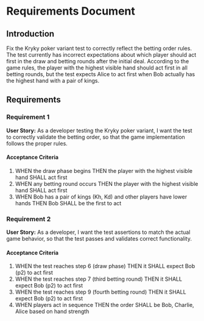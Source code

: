 # Requirements Document

## Introduction

Fix the Kryky poker variant test to correctly reflect the betting order rules. The test currently has incorrect expectations about which player should act first in the draw and betting rounds after the initial deal. According to the game rules, the player with the highest visible hand should act first in all betting rounds, but the test expects Alice to act first when Bob actually has the highest hand with a pair of kings.

## Requirements

### Requirement 1

**User Story:** As a developer testing the Kryky poker variant, I want the test to correctly validate the betting order, so that the game implementation follows the proper rules.

#### Acceptance Criteria

1. WHEN the draw phase begins THEN the player with the highest visible hand SHALL act first
2. WHEN any betting round occurs THEN the player with the highest visible hand SHALL act first
3. WHEN Bob has a pair of kings (Kh, Kd) and other players have lower hands THEN Bob SHALL be the first to act

### Requirement 2

**User Story:** As a developer, I want the test assertions to match the actual game behavior, so that the test passes and validates correct functionality.

#### Acceptance Criteria

1. WHEN the test reaches step 6 (draw phase) THEN it SHALL expect Bob (p2) to act first
2. WHEN the test reaches step 7 (third betting round) THEN it SHALL expect Bob (p2) to act first  
3. WHEN the test reaches step 9 (fourth betting round) THEN it SHALL expect Bob (p2) to act first
4. WHEN players act in sequence THEN the order SHALL be Bob, Charlie, Alice based on hand strength